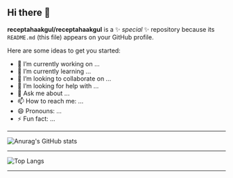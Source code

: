 ## Hi there 👋


**receptahaakgul/receptahaakgul** is a ✨ _special_ ✨ repository because its `README.md` (this file) appears on your GitHub profile.

Here are some ideas to get you started:

- 🔭 I’m currently working on ...
- 🌱 I’m currently learning ...
- 👯 I’m looking to collaborate on ...
- 🤔 I’m looking for help with ...
- 💬 Ask me about ...
- 📫 How to reach me: ...
- 😄 Pronouns: ...
- ⚡ Fun fact: ...
  
---

![Anurag's GitHub stats](https://github-readme-stats.vercel.app/api?username=receptahaakgul&show_icons=true&theme=midnight-purple)

---

![Top Langs](https://github-readme-stats.vercel.app/api/top-langs/?username=receptahaakgul&layout=compact&theme=midnight-purple)

---
